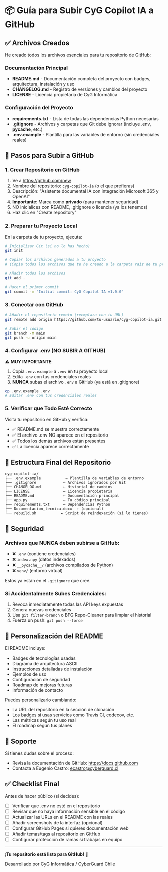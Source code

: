 # 📦 Guía para Subir CyG Copilot IA a GitHub

## ✅ Archivos Creados

He creado todos los archivos esenciales para tu repositorio de GitHub:

### Documentación Principal
- **README.md** - Documentación completa del proyecto con badges, arquitectura, instalación y uso
- **CHANGELOG.md** - Registro de versiones y cambios del proyecto
- **LICENSE** - Licencia propietaria de CyG Informática

### Configuración del Proyecto
- **requirements.txt** - Lista de todas las dependencias Python necesarias
- **.gitignore** - Archivos y carpetas que Git debe ignorar (incluye .env, __pycache__, etc.)
- **.env.example** - Plantilla para las variables de entorno (sin credenciales reales)

## 🚀 Pasos para Subir a GitHub

### 1. Crear Repositorio en GitHub

1. Ve a https://github.com/new
2. Nombre del repositorio: `cyg-copilot-ia` (o el que prefieras)
3. Descripción: "Asistente documental IA con integración Microsoft 365 y OpenAI"
4. **Importante**: Marca como **privado** (para mantener seguridad)
5. NO inicialices con README, .gitignore o licencia (ya los tenemos)
6. Haz clic en "Create repository"

### 2. Preparar tu Proyecto Local

En la carpeta de tu proyecto, ejecuta:

```bash
# Inicializar Git (si no lo has hecho)
git init

# Copiar los archivos generados a tu proyecto
# (Copia todos los archivos que te he creado a la carpeta raíz de tu proyecto)

# Añadir todos los archivos
git add .

# Hacer el primer commit
git commit -m "Initial commit: CyG Copilot IA v1.0.0"
```

### 3. Conectar con GitHub

```bash
# Añadir el repositorio remoto (reemplaza con tu URL)
git remote add origin https://github.com/tu-usuario/cyg-copilot-ia.git

# Subir el código
git branch -M main
git push -u origin main
```

### 4. Configurar .env (NO SUBIR A GITHUB)

⚠️ **MUY IMPORTANTE**: 

1. Copia `.env.example` a `.env` en tu proyecto local
2. Edita `.env` con tus credenciales reales
3. **NUNCA** subas el archivo `.env` a GitHub (ya está en .gitignore)

```bash
cp .env.example .env
# Editar .env con tus credenciales reales
```

### 5. Verificar que Todo Esté Correcto

Visita tu repositorio en GitHub y verifica:
- ✅ README.md se muestra correctamente
- ✅ El archivo .env NO aparece en el repositorio
- ✅ Todos los demás archivos están presentes
- ✅ La licencia aparece correctamente

## 📝 Estructura Final del Repositorio

```
cyg-copilot-ia/
├── .env.example           ← Plantilla de variables de entorno
├── .gitignore            ← Archivos ignorados por Git
├── CHANGELOG.md          ← Historial de cambios
├── LICENSE               ← Licencia propietaria
├── README.md             ← Documentación principal
├── app.py                ← Tu código principal
├── requirements.txt      ← Dependencias Python
├── Documentacion_tecnica.docx  ← (opcional)
└── rebuild.sh           ← Script de reindexación (si lo tienes)
```

## 🔐 Seguridad

### Archivos que NUNCA deben subirse a GitHub:
- ❌ `.env` (contiene credenciales)
- ❌ `index.npy` (datos indexados)
- ❌ `__pycache__/` (archivos compilados de Python)
- ❌ `venv/` (entorno virtual)

Estos ya están en el `.gitignore` que creé.

### Si Accidentalmente Subes Credenciales:
1. Revoca inmediatamente todas las API keys expuestas
2. Genera nuevas credenciales
3. Usa `git filter-branch` o BFG Repo-Cleaner para limpiar el historial
4. Fuerza un push: `git push --force`

## 🎨 Personalización del README

El README incluye:
- Badges de tecnologías usadas
- Diagrama de arquitectura ASCII
- Instrucciones detalladas de instalación
- Ejemplos de uso
- Configuración de seguridad
- Roadmap de mejoras futuras
- Información de contacto

Puedes personalizarlo cambiando:
- La URL del repositorio en la sección de clonación
- Los badges si usas servicios como Travis CI, codecov, etc.
- Las métricas según tu uso real
- El roadmap según tus planes

## 📧 Soporte

Si tienes dudas sobre el proceso:
- Revisa la documentación de GitHub: https://docs.github.com
- Contacta a Eugenio Castro: ecastro@cyberguard.cl

## ✅ Checklist Final

Antes de hacer público (si decides):
- [ ] Verificar que .env no esté en el repositorio
- [ ] Revisar que no haya información sensible en el código
- [ ] Actualizar las URLs en el README con las reales
- [ ] Añadir screenshots de la interfaz (opcional)
- [ ] Configurar GitHub Pages si quieres documentación web
- [ ] Añadir temas/tags al repositorio en GitHub
- [ ] Configurar protección de ramas si trabajas en equipo

---

**¡Tu repositorio está listo para GitHub! 🚀**

Desarrollado por CyG Informática / CyberGuard Chile
